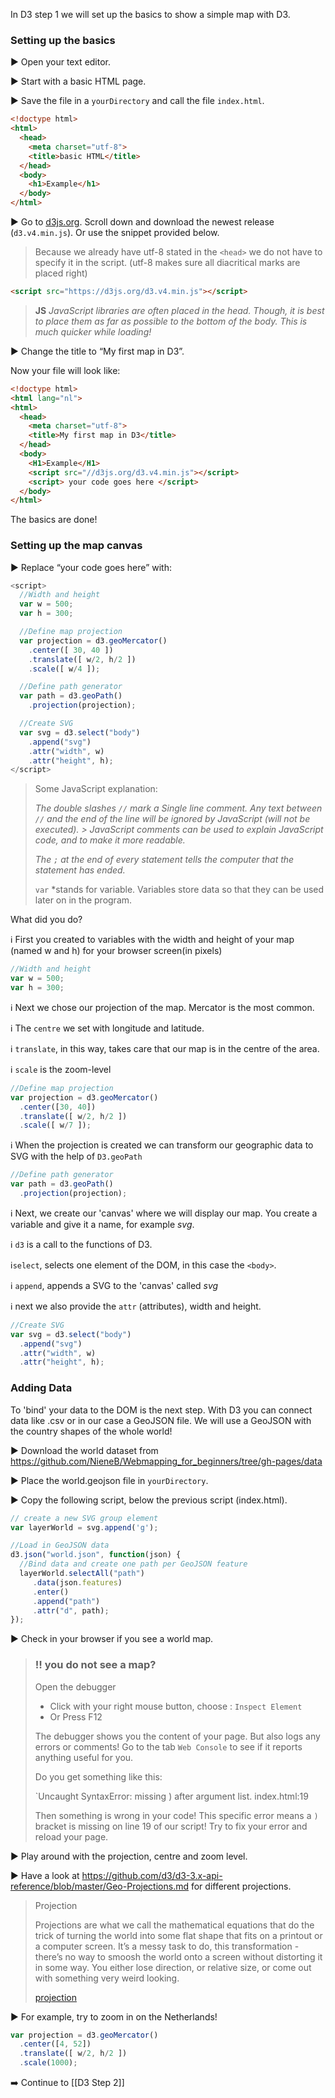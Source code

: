 In D3 step 1 we will set up the basics to show a simple map with D3.

### Setting up the basics 

 :arrow_forward: Open your text editor.

 :arrow_forward: Start with a basic HTML page.

 :arrow_forward: Save the file in a `yourDirectory` and call the file `index.html`.

``` html
<!doctype html>
<html>
  <head>
    <meta charset="utf-8">
    <title>basic HTML</title> 
  </head>
  <body>
    <h1>Example</h1>
  </body>
</html>
```

:arrow_forward: Go to [d3js.org](https://d3js.org/). Scroll down and download the newest release (`d3.v4.min.js`). Or use the snippet provided below. 

> Because we already have utf-8 stated in the `<head>` we do not have to specify it in the script. (utf-8 makes sure all diacritical marks are placed right)

``` html
<script src="https://d3js.org/d3.v4.min.js"></script>
```

> **JS** *JavaScript libraries are often placed in the head. Though, it is best to place them as far as possible to the bottom of the body. This is much quicker while loading!*

:arrow_forward: Change the title to “My first map in D3”. 

Now your file will look like:

``` html
<!doctype html>
<html lang="nl">
<html>
  <head>
    <meta charset="utf-8">
    <title>My first map in D3</title> 
  </head>
  <body>
    <H1>Example</H1>
    <script src="//d3js.org/d3.v4.min.js"></script> 
    <script> your code goes here </script>
  </body>
</html>
```
The basics are done! 

### Setting up the map canvas

:arrow_forward: Replace “your code goes here” with:

``` js
<script> 
  //Width and height
  var w = 500;
  var h = 300;

  //Define map projection
  var projection = d3.geoMercator()
    .center([ 30, 40 ])
    .translate([ w/2, h/2 ])
    .scale([ w/4 ]);

  //Define path generator
  var path = d3.geoPath()
    .projection(projection);

  //Create SVG
  var svg = d3.select("body")
    .append("svg")
    .attr("width", w)
    .attr("height", h);
</script>
```

> Some JavaScript explanation:
> 
> *The double slashes `//` mark a Single line comment. Any text between `//` and the end of the line will be ignored by JavaScript (will not be executed). > JavaScript comments can be used to explain JavaScript code, and to make it more readable.*
> 
> *The `;` at the end of every statement tells the computer that the statement has ended.*
> 
> `var` *stands for variable. Variables store data so that they can be used later on in the program.

What did you do?

:information_source: First you created to variables with the width and height of your map (named w and h) for your browser screen(in pixels)

``` js
//Width and height
var w = 500;
var h = 300;
```

:information_source: Next we chose our projection of the map. Mercator is the most common.

:information_source: The `centre` we set with longitude and latitude. 

:information_source: `translate`, in this way, takes care that our map is in the centre of the area.

:information_source: `scale` is the zoom-level  

``` js
//Define map projection
var projection = d3.geoMercator()
  .center([30, 40])
  .translate([ w/2, h/2 ])
  .scale([ w/7 ]);
```

:information_source: When the projection is created we can transform our geographic data to SVG with the help of `D3.geoPath` 
  
``` js
//Define path generator
var path = d3.geoPath()
  .projection(projection);
``` 

:information_source:  Next, we create our 'canvas' where we will display our map. You create a variable and give it a name, for example *svg*. 

:information_source:  `d3` is a call to the functions of D3. 

:information_source:`select`, selects one element of the DOM, in this case the `<body>`. 

:information_source: `append`, appends a SVG to the 'canvas' called *svg* 

:information_source:  next we also provide the `attr` (attributes), width and height.
  
``` js
//Create SVG
var svg = d3.select("body")
  .append("svg")
  .attr("width", w)
  .attr("height", h);
``` 

### Adding Data
To 'bind' your data to the DOM is the next step. With D3 you can connect data like .csv or in our case a GeoJSON file. We will use a GeoJSON with the country shapes of the whole world!


:arrow_forward: Download the world dataset from https://github.com/NieneB/Webmapping_for_beginners/tree/gh-pages/data

:arrow_forward: Place the world.geojson file in `yourDirectory`.

:arrow_forward: Copy the following script, below the previous script (index.html).

``` js
// create a new SVG group element
var layerWorld = svg.append('g');

//Load in GeoJSON data
d3.json("world.json", function(json) {
  //Bind data and create one path per GeoJSON feature
  layerWorld.selectAll("path")
     .data(json.features)
     .enter()
     .append("path")
     .attr("d", path);
}); 
```

:arrow_forward: Check in your browser if you see a world map.

> ###  :bangbang: you do not see a map? 
> Open the debugger 
>
> * Click with your right mouse button, choose : `Inspect Element`
> * Or Press F12
> 
> The debugger shows you the content of your page. But also logs any errors or comments! 
> Go to the tab `Web Console` to see if it reports anything useful for you.
> 
> Do you get something like this:
> 
> `Uncaught SyntaxError: missing ) after argument list. index.html:19
> 
> Then something is wrong in your code! This specific error means a `)` bracket is missing on line 19 of our script! 
> Try to fix your error and reload your page. 

:arrow_forward: Play around with the projection, centre and zoom level.

:arrow_forward: Have a look at https://github.com/d3/d3-3.x-api-reference/blob/master/Geo-Projections.md for different projections.

> Projection
> 
> Projections are what we call the mathematical equations that do the trick of turning the world into some flat shape that fits on a printout or a computer screen. It’s a messy task to do, this transformation - there’s no way to smoosh the world onto a screen without distorting it in some way. You either lose  direction, or relative size, or come out with something very weird looking.
>
> [projection](img/projections.jpg)
>

:arrow_forward: For example, try to zoom in on the Netherlands!

``` js
var projection = d3.geoMercator()
  .center([4, 52])
  .translate([ w/2, h/2 ])
  .scale(1000);
```

:arrow_right: Continue to [[D3 Step 2]]